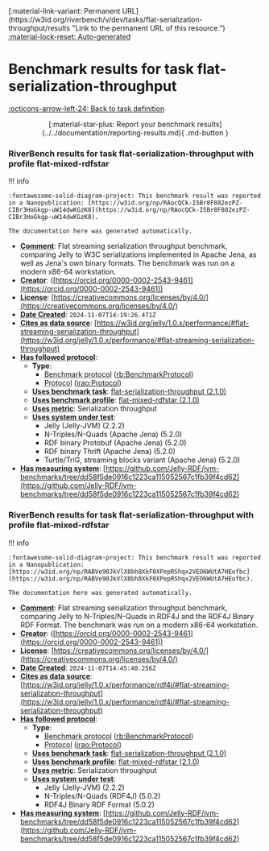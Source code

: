 <div markdown class="rb-top-buttons"><div markdown>[:material-link-variant: Permanent URL](https://w3id.org/riverbench/v/dev/tasks/flat-serialization-throughput/results "Link to the permanent URL of this resource.")</div><div markdown><abbr title="This page is entirely automatically generated and cannot be edited.">:material-lock-reset: Auto-generated</abbr></div></div>

# Benchmark results for task flat-serialization-throughput

[:octicons-arrow-left-24: Back to task definition](index.md)

<div style="text-align: center" markdown>[:material-star-plus: Report your benchmark results](../../documentation/reporting-results.md){ .md-button }</div>

### RiverBench results for task flat-serialization-throughput with profile flat-mixed-rdfstar

<span id="RAocQCk-I5Br8F882ezPZ-CIBr3HoGkgp-uW14dwKGzK8"></span>

!!! info

    :fontawesome-solid-diagram-project: This benchmark result was reported in a Nanopublication: [https://w3id.org/np/RAocQCk-I5Br8F882ezPZ-CIBr3HoGkgp-uW14dwKGzK8](https://w3id.org/np/RAocQCk-I5Br8F882ezPZ-CIBr3HoGkgp-uW14dwKGzK8).

    The documentation here was generated automatically.




- **<abbr title="A description of the subject resource.">Comment</abbr>**: Flat streaming serialization throughput benchmark, comparing Jelly to W3C serializations implemented in Apache Jena, as well as Jena's own binary formats. The benchmark was run on a modern x86-64 workstation.
- **<abbr title="An entity responsible for making the resource.">Creator</abbr>**:  ([https://orcid.org/0000-0002-2543-9461](https://orcid.org/0000-0002-2543-9461))
- **<abbr title="A legal document giving official permission to do something with the resource.">License</abbr>**: [https://creativecommons.org/licenses/by/4.0/](https://creativecommons.org/licenses/by/4.0/)
- **<abbr title="Date of creation of the resource.">Date Created</abbr>**: `2024-11-07T14:19:26.471Z`
- **<abbr title="The citing entity cites the cited entity as source of data.">Cites as data source</abbr>**: [https://w3id.org/jelly/1.0.x/performance/#flat-streaming-serialization-throughput](https://w3id.org/jelly/1.0.x/performance/#flat-streaming-serialization-throughput)
- **<abbr title="This property specifies the protocol that a benchmark follows">Has followed protocol</abbr>**: 
    - **Type**:     
        - <abbr title="The parameters of a performed benchmark (rb:PerformedBenchmark). Instances of this class specify the RiverBench profile, task, systems, and metrics that were used in the benchmark.">Benchmark protocol</abbr> ([rb:BenchmarkProtocol](https://w3id.org/riverbench/schema/metadata#BenchmarkProtocol))
        - <abbr title="A protocol is used to provide guidelines to execute certain tasks">Protocol</abbr> ([irao:Protocol](http://ontology.ethereal.cz/irao/Protocol))
    - **<abbr title="Indicates that the subject is using a specific RiverBench benchmark task.">Uses benchmark task</abbr>**: [flat-serialization-throughput (2.1.0)](https://w3id.org/riverbench/v/2.1.0/tasks/flat-serialization-throughput)
    - **<abbr title="Indicates that the subject is using a specific RiverBench benchmark profile.">Uses benchmark profile</abbr>**: [flat-mixed-rdfstar (2.1.0)](https://w3id.org/riverbench/v/2.1.0/profiles/flat-mixed-rdfstar)
    - **<abbr title="Indicates a benchmark metric that is used in a benchmark. Values of this property should be specified as the name of the metric, in the exact spelling as in the corresponding task definition. For example: 'Loading throughput'.">Uses metric</abbr>**: Serialization throughput
    - **<abbr title="Indicates that the subject is using a specific system (e.g., an RDF store).">Uses system under test</abbr>**:     
        - Jelly (Jelly-JVM) (2.2.2)
        - N-Triples/N-Quads (Apache Jena) (5.2.0)
        - RDF binary Protobuf (Apache Jena) (5.2.0)
        - RDF binary Thrift (Apache Jena) (5.2.0)
        - Turtle/TriG, streaming blocks variant (Apache Jena) (5.2.0)
- **<abbr title="This property specifies a system that measures a benchmark">Has measuring system</abbr>**: [https://github.com/Jelly-RDF/jvm-benchmarks/tree/dd58f5de0916c1223ca115052567c1fb39f4cd62](https://github.com/Jelly-RDF/jvm-benchmarks/tree/dd58f5de0916c1223ca115052567c1fb39f4cd62)



### RiverBench results for task flat-serialization-throughput with profile flat-mixed-rdfstar

<span id="RABVe90JkVlX8bh8XkF0XPepRShqx2VEO6WUtA7HEofbc"></span>

!!! info

    :fontawesome-solid-diagram-project: This benchmark result was reported in a Nanopublication: [https://w3id.org/np/RABVe90JkVlX8bh8XkF0XPepRShqx2VEO6WUtA7HEofbc](https://w3id.org/np/RABVe90JkVlX8bh8XkF0XPepRShqx2VEO6WUtA7HEofbc).

    The documentation here was generated automatically.




- **<abbr title="A description of the subject resource.">Comment</abbr>**: Flat streaming serialization throughput benchmark, comparing Jelly to N-Triples/N-Quads in RDF4J and the RDF4J Binary RDF Format. The benchmark was run on a modern x86-64 workstation.
- **<abbr title="An entity responsible for making the resource.">Creator</abbr>**:  ([https://orcid.org/0000-0002-2543-9461](https://orcid.org/0000-0002-2543-9461))
- **<abbr title="A legal document giving official permission to do something with the resource.">License</abbr>**: [https://creativecommons.org/licenses/by/4.0/](https://creativecommons.org/licenses/by/4.0/)
- **<abbr title="Date of creation of the resource.">Date Created</abbr>**: `2024-11-07T14:45:40.256Z`
- **<abbr title="The citing entity cites the cited entity as source of data.">Cites as data source</abbr>**: [https://w3id.org/jelly/1.0.x/performance/rdf4j/#flat-streaming-serialization-throughput](https://w3id.org/jelly/1.0.x/performance/rdf4j/#flat-streaming-serialization-throughput)
- **<abbr title="This property specifies the protocol that a benchmark follows">Has followed protocol</abbr>**: 
    - **Type**:     
        - <abbr title="The parameters of a performed benchmark (rb:PerformedBenchmark). Instances of this class specify the RiverBench profile, task, systems, and metrics that were used in the benchmark.">Benchmark protocol</abbr> ([rb:BenchmarkProtocol](https://w3id.org/riverbench/schema/metadata#BenchmarkProtocol))
        - <abbr title="A protocol is used to provide guidelines to execute certain tasks">Protocol</abbr> ([irao:Protocol](http://ontology.ethereal.cz/irao/Protocol))
    - **<abbr title="Indicates that the subject is using a specific RiverBench benchmark task.">Uses benchmark task</abbr>**: [flat-serialization-throughput (2.1.0)](https://w3id.org/riverbench/v/2.1.0/tasks/flat-serialization-throughput)
    - **<abbr title="Indicates that the subject is using a specific RiverBench benchmark profile.">Uses benchmark profile</abbr>**: [flat-mixed-rdfstar (2.1.0)](https://w3id.org/riverbench/v/2.1.0/profiles/flat-mixed-rdfstar)
    - **<abbr title="Indicates a benchmark metric that is used in a benchmark. Values of this property should be specified as the name of the metric, in the exact spelling as in the corresponding task definition. For example: 'Loading throughput'.">Uses metric</abbr>**: Serialization throughput
    - **<abbr title="Indicates that the subject is using a specific system (e.g., an RDF store).">Uses system under test</abbr>**:     
        - Jelly (Jelly-JVM) (2.2.2)
        - N-Triples/N-Quads (RDF4J) (5.0.2)
        - RDF4J Binary RDF Format (5.0.2)
- **<abbr title="This property specifies a system that measures a benchmark">Has measuring system</abbr>**: [https://github.com/Jelly-RDF/jvm-benchmarks/tree/dd58f5de0916c1223ca115052567c1fb39f4cd62](https://github.com/Jelly-RDF/jvm-benchmarks/tree/dd58f5de0916c1223ca115052567c1fb39f4cd62)

